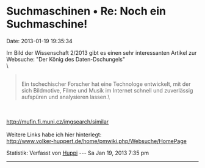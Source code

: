 Suchmaschinen • Re: Noch ein Suchmaschine!
==========================================

Date: 2013-01-19 19:35:34

Im Bild der Wissenschaft 2/2013 gibt es einen sehr interessanten Artikel
zur Websuche: \"Der König des Daten-Dschungels\"\
\

> <div>
>
> \
> Ein tschechischer Forscher hat eine Technologe entwickelt, mit der
> sich Bildmotive, Filme und Musik im Internet schnell und zuverlässig
> aufspüren und analysieren lassen.\
>
> </div>

\
\
<http://mufin.fi.muni.cz/imgsearch/similar>\
\
Weitere Links habe ich hier hinterlegt:\
<http://www.volker-huppert.de/home/pmwiki.php/Websuche/HomePage>

Statistik: Verfasst von
[Huppi](http://forum.yacy-websuche.de/memberlist.php?mode=viewprofile&u=86)
--- Sa Jan 19, 2013 7:35 pm

------------------------------------------------------------------------
